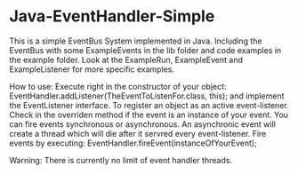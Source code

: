 # Java-EventHandler-Simple

This is a simple EventBus System implemented in Java.
Including the EventBus with some ExampleEvents in the lib folder
and code examples in the example folder.
Look at the ExampleRun, ExampleEvent and ExampleListener for more specific examples.

How to use:
Execute right in the constructor of your object:
EventHandler.addListener(TheEventToListenFor.class, this);
and implement the EventListener interface.
To register an object as an active event-listener.
Check in the overriden method if the event is an instance of your event.
You can fire events synchronous or asynchronous.
An asynchronic event will create a thread which will die after it servred every event-listener.
Fire events by executing:
EventHandler.fireEvent(instanceOfYourEvent);

Warning:
There is currently no limit of event handler threads.
